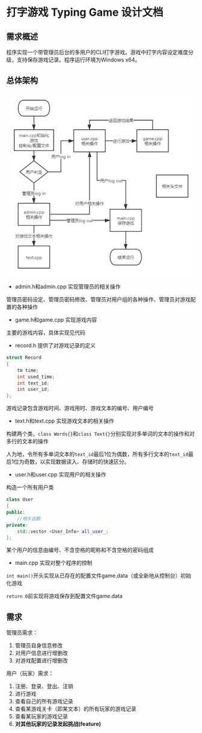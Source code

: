 # 打字游戏 Typing Game 设计文档

## 需求概述

程序实现一个带管理员后台的多用户的CLI打字游戏。游戏中打字内容设定难度分级，支持保存游戏记录。程序运行环境为Windows x64。

## 总体架构

![流程图](流程图.png)

- admin.h和admin.cpp 实现管理员的相关操作

管理员密码设定、管理员密码修改、管理员对用户组的各种操作、管理员对游戏配置的各种操作

- game.h和game.cpp 实现游戏内容

主要的游戏内容，具体实现见代码

- record.h 提供了对游戏记录的定义

```c++
struct Record
{
	tm time;
	int used_time;
	int text_id;
	int user_id;
};
```

游戏记录包含游戏时间、游戏用时、游戏文本的编号、用户编号

- text.h和text.cpp 实现游戏文本的相关操作

构建两个类，`class Words{}`和`class Text{}`分别实现对多单词的文本的操作和对多行的文本的操作

人为地，令所有多单词文本的`text_id`最后1位为偶数，所有多行文本的`text_id`最后1位为奇数，以实现数据读入、存储时的快速区分。

- user.h和user.cpp 实现用户的相关操作

构造一个所有用户类

```c++
class User
{
public:
	//相关函数
private:
	std::vector <User_Info> all_user_;
};
```

某个用户的信息由编号、不含空格的昵称和不含空格的密码组成

- main.cpp 实现对整个程序的控制

`int main()`开头实现从已存在的配置文件game.data（或全新地从控制台）初始化游戏

`return 0`前实现将游戏保存到配置文件game.data

## 需求

管理员需求：

1. 管理员自身信息修改
2. 对用户信息进行增删改
3. 对游戏配置进行增删改

用户（玩家）需求：

1. 注册、登录、登出、注销
2. 进行游戏
3. 查看自己的所有游戏记录
4. 查看某游戏关卡（即某文本）的所有玩家的游戏记录
5. 查看某玩家的游戏记录
6. **对其他玩家的记录发起挑战(feature)**

